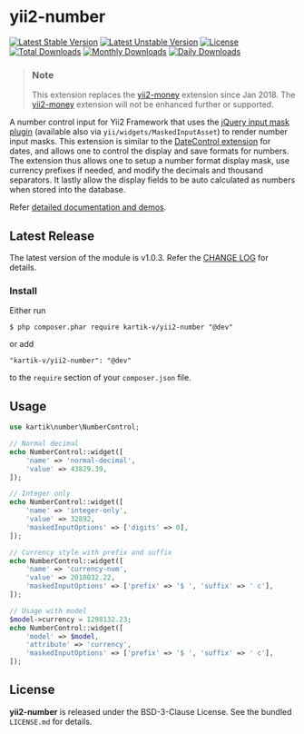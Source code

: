yii2-number
===========

[![Latest Stable Version](https://poser.pugx.org/kartik-v/yii2-number/v/stable)](https://packagist.org/packages/kartik-v/yii2-number)
[![Latest Unstable Version](https://poser.pugx.org/kartik-v/yii2-number/v/unstable)](https://packagist.org/packages/kartik-v/yii2-number)
[![License](https://poser.pugx.org/kartik-v/yii2-number/license)](https://packagist.org/packages/kartik-v/yii2-number)
[![Total Downloads](https://poser.pugx.org/kartik-v/yii2-number/downloads)](https://packagist.org/packages/kartik-v/yii2-number)
[![Monthly Downloads](https://poser.pugx.org/kartik-v/yii2-number/d/monthly)](https://packagist.org/packages/kartik-v/yii2-number)
[![Daily Downloads](https://poser.pugx.org/kartik-v/yii2-number/d/daily)](https://packagist.org/packages/kartik-v/yii2-number)

> ### Note
> This extension replaces the [yii2-money](https://github.com/kartik-v/yii2-money) extension since Jan 2018. The [yii2-money](https://github.com/kartik-v/yii2-money) extension will not be enhanced further or supported.

A number control input for Yii2 Framework that uses the [jQuery input mask plugin](https://github.com/RobinHerbots/Inputmask) (available also via `yii/widgets/MaskedInputAsset`) to render number input masks. This extension is similar to the [DateControl extension](http://demos.krajee.com/datecontrol) for dates, and allows one to control the display and save formats for numbers. The extension thus allows one to setup a number format display mask, use currency prefixes if needed, and modify the decimals and thousand separators. It lastly allow the display fields to be auto calculated as numbers when stored into the database.

Refer [detailed documentation and demos](http://demos.krajee.com/number).

## Latest Release
The latest version of the module is v1.0.3. Refer the [CHANGE LOG](https://github.com/kartik-v/yii2-number/blob/master/CHANGE.md) for details. 

### Install

Either run

```
$ php composer.phar require kartik-v/yii2-number "@dev"
```

or add

```
"kartik-v/yii2-number": "@dev"
```

to the ```require``` section of your `composer.json` file.

## Usage
```php
use kartik\number\NumberControl;

// Normal decimal
echo NumberControl::widget([
    'name' => 'normal-decimal',
    'value' => 43829.39,
]);

// Integer only
echo NumberControl::widget([
    'name' => 'integer-only',
    'value' => 32892,
    'maskedInputOptions' => ['digits' => 0],
]);

// Currency style with prefix and suffix
echo NumberControl::widget([
    'name' => 'currency-num',
    'value' => 2018032.22,
    'maskedInputOptions' => ['prefix' => '$ ', 'suffix' => ' c'],
]);

// Usage with model 
$model->currency = 1298132.23;
echo NumberControl::widget([
    'model' => $model,
    'attribute' => 'currency',
    'maskedInputOptions' => ['prefix' => '$ ', 'suffix' => ' c'],
]);
```

## License

**yii2-number** is released under the BSD-3-Clause License. See the bundled `LICENSE.md` for details.